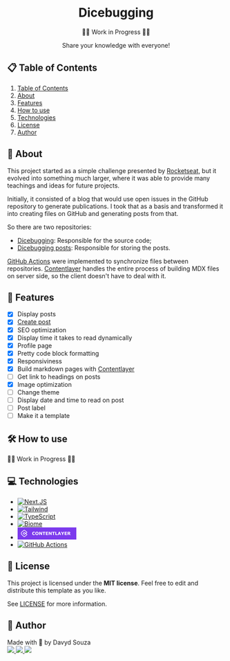 <div align='center'>
  <h1>Dicebugging</h1>
  <!-- <img src="https://placehold.co/800x400"></img> -->
  🚧🚧 Work in Progress 🚧🚧
  <p>Share your knowledge with everyone!</p>
</div>

<div>
  <h2 id="table-contents">📋 Table of Contents</h2>

  <ol>
    <li><a href="#table-contents">Table of Contents</a></li>
    <li><a href="#about">About</a></li>
    <li><a href="#features">Features</a></li>
    <li><a href="#how-to-use">How to use</a></li>
    <li><a href="#techs">Technologies</a></li>
    <li><a href="#license">License</a></li>
    <li><a href="#author">Author</a></li>
  </ol>
</div>

<div>
  <h2 id="about">📖 About</h2>

  <p>
    This project started as a simple challenge presented by <a href="http://rocketseat.com.br/" target="_blank">Rocketseat</a>, but it evolved into something much larger, where it was able to provide many teachings and ideas for future projects.
  </p>

  <p>
    Initially, it consisted of a blog that would use open issues in the GitHub repository to generate publications. I took that as a basis and transformed it into creating files on GitHub and generating posts from that.
  </p>

  <p>So there are two repositories:</p>

  <ul>
    <li><a href="https://github.com/davyd-souza/dicebugging" target="_blank">Dicebugging</a>: Responsible for the source code;</li>
    <li><a href="https://github.com/davyd-souza/dicebugging-posts" target="_blank">Dicebugging posts</a>: Responsible for storing the posts.</li>
  </ul>

  <p>
    <a href="https://docs.github.com/en/actions/learn-github-actions/understanding-github-actions#overview" target="_blank">GitHub Actions</a> were implemented to synchronize files between repositories. <a href="https://contentlayer.dev/" target="_blank">Contentlayer</a> handles the entire process of building MDX files on server side, so the client doesn't have to deal with it.
  </p>
</div>

<div>
  <h2 id="features">🎯 Features</h2>

- [x] Display posts
- [x] <a href="create-post">Create post</a>
- [x] SEO optimization
- [x] Display time it takes to read dynamically
- [x] Profile page
- [x] Pretty code block formatting
- [x] Responsiviness
- [x] Build markdown pages with <a href="https://contentlayer.dev/" target="_blank">Contentlayer</a>
- [ ] Get link to headings on posts
- [x] Image optimization
- [ ] Change theme
- [ ] Display date and time to read on post
- [ ] Post label
- [ ] Make it a template

</div>

<div>
  <h2 id="how-to-use">🛠️ How to use</h2>

🚧🚧 Work in Progress 🚧🚧

</div>

<div>
  <h2 id="techs">💻 Technologies</h2>

  <ul>
    <li><a href="https://nextjs.org/" target="_blank"><img src="https://img.shields.io/badge/Next.JS-000000?style=for-the-badge&logo=nextdotjs&logoColor=white" alt="Next.JS"/></a></li>
    <li><a href="https://tailwindcss.com/" target="_blank"><img src="https://img.shields.io/badge/Tailwind-38B2AC?style=for-the-badge&logo=tailwind-css&logoColor=white" alt="Tailwind" /></a></li>
    <li><a href="https://www.typescriptlang.org/" target="_blank"><img src="https://img.shields.io/badge/TypeScript-007ACC?style=for-the-badge&logo=typescript&logoColor=white" alt="TypeScript" /></a></li>
    <li><a href="https://biomejs.dev/" target="_blank"><img src="https://img.shields.io/badge/Biome.JS-F7B911?style=for-the-badge&logo=biome&logoColor=333333" alt="Biome" /></a></li>
    <li><a href="https://contentlayer.dev/" target="_blank"><svg width="136" height="28" viewBox="0 0 136 28" fill="none" xmlns="http://www.w3.org/2000/svg"><title>CONTENTLAYER</title><rect width="136" height="28" fill="#7C3AED"/><path fill-rule="evenodd" clip-rule="evenodd" d="M14.6375 6.2754C15.1444 5.90223 15.8381 5.9089 16.3377 6.29175L21.4403 10.2017C22.1757 10.7653 22.1757 11.8704 21.4403 12.434L19.4943 13.9252L21.4724 15.5099C22.1919 16.0862 22.1724 17.1842 21.433 17.7349L16.1954 21.636C15.6572 22.0369 14.9102 22.0044 14.409 21.5585L10.3108 17.9118L9.73764 17.4211C7.18005 15.2308 7.49533 11.1969 10.3569 9.42642L14.6375 6.2754ZM18.7389 13.32L16.3601 11.4144C15.8522 11.0074 15.1308 10.9997 14.6141 11.3956L12.854 12.7443C12.1186 13.3079 12.1186 14.4131 12.854 14.9766L14.6271 16.3353C15.1347 16.7243 15.8414 16.7243 16.3491 16.3353L18.726 14.5139L20.8824 16.2414C21.1222 16.4335 21.1157 16.7995 20.8692 16.9831L15.6316 20.8842C15.4522 21.0178 15.2032 21.007 15.0362 20.8583L10.9346 17.2087L10.3514 16.7091C8.27242 14.9288 8.53339 11.6468 10.8678 10.2151L10.8847 10.2047L15.197 7.03039C15.3659 6.906 15.5971 6.90822 15.7637 7.03583L20.8663 10.9458C21.1114 11.1337 21.1114 11.5021 20.8663 11.6899L18.7389 13.32ZM17.9707 13.9088L15.775 15.5912C15.6059 15.7209 15.3703 15.7209 15.2011 15.5912L13.428 14.2325C13.1829 14.0446 13.1829 13.6763 13.428 13.4884L15.1882 12.1397C15.3604 12.0077 15.6008 12.0103 15.7701 12.1459L17.9707 13.9088Z" fill="white" stroke="white" stroke-width="0.5"/><path d="M37.5557 17.6416C37.0153 17.6416 36.5156 17.5618 36.0566 17.4023C35.6009 17.2428 35.2087 17.0052 34.8799 16.6895C34.5511 16.3737 34.2956 15.9798 34.1133 15.5078C33.9342 15.0358 33.8447 14.4906 33.8447 13.8721C33.8447 13.2959 33.931 12.7734 34.1035 12.3047C34.276 11.8359 34.5267 11.4339 34.8555 11.0986C35.1712 10.7764 35.5618 10.5273 36.0273 10.3516C36.4961 10.1758 37.0072 10.0879 37.5605 10.0879C37.8665 10.0879 38.1416 10.1058 38.3857 10.1416C38.6331 10.1742 38.861 10.2181 39.0693 10.2734C39.2874 10.3353 39.4844 10.4053 39.6602 10.4834C39.8392 10.5583 39.9954 10.6283 40.1289 10.6934V12.4561H39.9141C39.8229 12.3779 39.7074 12.2852 39.5674 12.1777C39.4307 12.0703 39.2744 11.9645 39.0986 11.8604C38.9196 11.7562 38.7259 11.6683 38.5176 11.5967C38.3092 11.5251 38.0863 11.4893 37.8486 11.4893C37.585 11.4893 37.3343 11.5316 37.0967 11.6162C36.859 11.6976 36.6393 11.8343 36.4375 12.0264C36.2454 12.2119 36.0892 12.4577 35.9688 12.7637C35.8516 13.0697 35.793 13.4408 35.793 13.877C35.793 14.3327 35.8564 14.7135 35.9834 15.0195C36.1136 15.3255 36.2764 15.5664 36.4717 15.7422C36.6702 15.9212 36.8916 16.0498 37.1357 16.1279C37.3799 16.2028 37.6208 16.2402 37.8584 16.2402C38.0863 16.2402 38.3109 16.2061 38.5322 16.1377C38.7568 16.0693 38.9635 15.9766 39.1523 15.8594C39.3118 15.765 39.46 15.6641 39.5967 15.5566C39.7334 15.4492 39.8457 15.3564 39.9336 15.2783H40.1289V17.0166C39.9466 17.098 39.7725 17.1745 39.6064 17.2461C39.4404 17.3177 39.2663 17.3796 39.084 17.4316C38.8464 17.5 38.6234 17.5521 38.415 17.5879C38.2067 17.6237 37.9202 17.6416 37.5557 17.6416ZM48.5762 13.8672C48.5762 15.026 48.2441 15.9473 47.5801 16.6309C46.916 17.3112 45.998 17.6514 44.8262 17.6514C43.6576 17.6514 42.7412 17.3112 42.0771 16.6309C41.4131 15.9473 41.0811 15.026 41.0811 13.8672C41.0811 12.6986 41.4131 11.7757 42.0771 11.0986C42.7412 10.4183 43.6576 10.0781 44.8262 10.0781C45.9915 10.0781 46.9079 10.4183 47.5752 11.0986C48.2425 11.7757 48.5762 12.6986 48.5762 13.8672ZM46.0908 15.708C46.2731 15.4867 46.4082 15.2262 46.4961 14.9268C46.584 14.624 46.6279 14.2692 46.6279 13.8623C46.6279 13.4261 46.5775 13.055 46.4766 12.749C46.3757 12.443 46.2438 12.1956 46.0811 12.0068C45.915 11.8115 45.723 11.6699 45.5049 11.582C45.29 11.4941 45.0654 11.4502 44.8311 11.4502C44.5934 11.4502 44.3688 11.4925 44.1572 11.5771C43.9489 11.6618 43.7568 11.8018 43.5811 11.9971C43.4183 12.1794 43.2848 12.4316 43.1807 12.7539C43.0798 13.0729 43.0293 13.444 43.0293 13.8672C43.0293 14.3001 43.0781 14.6696 43.1758 14.9756C43.2767 15.2783 43.4085 15.5257 43.5713 15.7178C43.734 15.9098 43.9245 16.0514 44.1426 16.1426C44.3607 16.2337 44.5902 16.2793 44.8311 16.2793C45.0719 16.2793 45.3014 16.2337 45.5195 16.1426C45.7376 16.0482 45.9281 15.9033 46.0908 15.708ZM56.623 17.5H54.8164L51.7305 12.5098V17.5H50.0117V10.2295H52.2529L54.9043 14.3945V10.2295H56.623V17.5ZM64.167 11.6357H61.8965V17.5H60.0215V11.6357H57.751V10.2295H64.167V11.6357ZM70.5537 17.5H65.2949V10.2295H70.5537V11.6357H67.1602V12.8906H70.3096V14.2969H67.1602V16.0938H70.5537V17.5ZM78.7422 17.5H76.9355L73.8496 12.5098V17.5H72.1309V10.2295H74.3721L77.0234 14.3945V10.2295H78.7422V17.5ZM86.2861 11.6357H84.0156V17.5H82.1406V11.6357H79.8701V10.2295H86.2861V11.6357ZM92.6582 17.5H87.4141V10.2295H89.2891V16.0938H92.6582V17.5ZM100.51 17.5H98.5713L98.0684 16.0303H95.373L94.8701 17.5H92.9805L95.666 10.2295H97.8242L100.51 17.5ZM97.6143 14.6973L96.7207 12.0898L95.8271 14.6973H97.6143ZM107.951 10.2295L105.271 14.6875V17.5H103.396V14.7754L100.671 10.2295H102.8L104.372 13.042L105.891 10.2295H107.951ZM114.187 17.5H108.928V10.2295H114.187V11.6357H110.793V12.8906H113.942V14.2969H110.793V16.0938H114.187V17.5ZM119.841 12.4561C119.841 12.2738 119.803 12.1175 119.729 11.9873C119.654 11.8571 119.525 11.7546 119.343 11.6797C119.216 11.6276 119.068 11.5967 118.898 11.5869C118.729 11.5739 118.532 11.5674 118.308 11.5674H117.629V13.5254H118.205C118.505 13.5254 118.755 13.5107 118.957 13.4814C119.159 13.4521 119.328 13.3854 119.465 13.2812C119.595 13.1803 119.689 13.0697 119.748 12.9492C119.81 12.8255 119.841 12.6611 119.841 12.4561ZM122.766 17.5H120.476L118.493 14.834H117.629V17.5H115.764V10.2295H118.908C119.338 10.2295 119.707 10.2539 120.017 10.3027C120.326 10.3516 120.616 10.4574 120.886 10.6201C121.159 10.7829 121.376 10.9945 121.535 11.2549C121.698 11.512 121.779 11.8359 121.779 12.2266C121.779 12.7637 121.654 13.2015 121.403 13.54C121.156 13.8786 120.801 14.1602 120.339 14.3848L122.766 17.5Z" fill="white"/></svg></a></li>
    <li><a href="https://docs.github.com/en/actions/learn-github-actions/understanding-github-actions#overview" target="_blank"><img src="https://img.shields.io/badge/Github%20Actions-2088FF?style=for-the-badge&logo=githubactions&logoColor=fff" alt="GitHub Actions" /></a></li>
  </ul>
</div>

<div>
  <h2 id="license">📜 License</h2>

  <p>This project is licensed under the <strong>MIT license</strong>. Feel free to edit and distribute this template as you like.</p>

  <p>See <a href="" target="_blank">LICENSE</a> for more information.</p>
</div>

<div>
  <h2 id="author">👤 Author</h2>
  
  <p>
    Made with 💛 by Davyd Souza</br>
    <a href="https://www.linkedin.com/in/davyd-souza/" target="_blank" alt="LinkedIn badge">
      <img src="https://img.shields.io/badge/LinkedIn-0077B5?style=for-the-badge&logo=linkedin&logoColor=white"/>
    </a>
    <a href="mailto:davyd.eduardo.souza@hotmail.com" target="_blank" alt="Outlook badge">
      <img src="https://img.shields.io/badge/Outlook-0078D4?style=for-the-badge&logo=microsoft-outlook&logoColor=white"/>
    </a>
    <a href="https://www.instagram.com/odeisouza/" target="_blank" alt="Instagram badge">
      <img src="https://img.shields.io/badge/Instagram-E4405F?style=for-the-badge&logo=instagram&logoColor=white"/>
    </a>
  </p>
</div>
